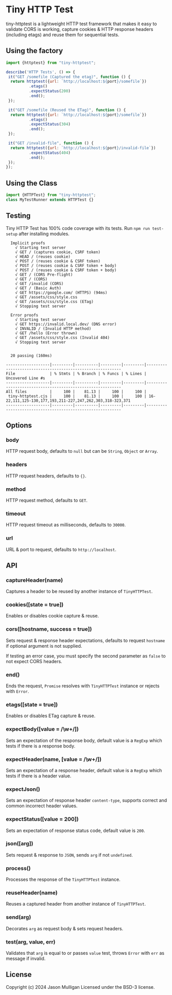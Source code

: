 # Tiny HTTP Test

tiny-httptest is a lightweight HTTP test framework that makes it easy to validate CORS is working, capture cookies & HTTP response headers (including etags) and reuse them for sequential tests.

## Using the factory

```javascript
import {httptest} from "tiny-httptest";

describe('HTTP Tests', () => {
 it("GET /somefile (Captured the etag)", function () {
  return httptest({url: `http://localhost:${port}/somefile`})
          .etags()
          .expectStatus(200)
          .end();
 });

 it("GET /somefile (Reused the ETag)", function () {
  return httptest({url: `http://localhost:${port}/somefile`})
          .etags()
          .expectStatus(304)
          .end();
 });

 it("GET /invalid-file", function () {
  return httptest({url: `http://localhost:${port}/invalid-file`})
          .expectStatus(404)
          .end();
 });
});
```

## Using the Class

```javascript
import {HTTPTest} from "tiny-httptest";
class MyTestRunner extends HTTPTest {}
```

## Testing

Tiny HTTP Test has 100% code coverage with its tests.  Run `npm run test-setup` after installing modules.

```console
  Implicit proofs
    √ Starting test server
    √ GET / (captures cookie, CSRF token)
    √ HEAD / (reuses cookie)
    √ POST / (reuses cookie & CSRF token)
    √ POST / (reuses cookie & CSRF token + body)
    √ POST / (reuses cookie & CSRF token + body)
    √ GET / (CORS Pre-flight)
    √ GET / (CORS)
    √ GET /invalid (CORS)
    √ GET / (Basic Auth)
    √ GET https://google.com/ (HTTPS) (94ms)
    √ GET /assets/css/style.css
    √ GET /assets/css/style.css (ETag)
    √ Stopping test server

  Error proofs
    √ Starting test server
    √ GET https://invalid.local.dev/ (DNS error)
    √ INVALID / (Invalid HTTP method)
    √ GET /hello (Error thrown)
    √ GET /assets/css/style.css (Invalid 404)
    √ Stopping test server


  20 passing (160ms)

-------------------|---------|----------|---------|---------|-----------------------------------------------------------
File               | % Stmts | % Branch | % Funcs | % Lines | Uncovered Line #s
-------------------|---------|----------|---------|---------|-----------------------------------------------------------
All files          |     100 |    81.13 |     100 |     100 |                                                          
 tiny-httptest.cjs |     100 |    81.13 |     100 |     100 | 16-22,111,125-130,177,193,211-227,247,262,303,318-323,371
-------------------|---------|----------|---------|---------|-----------------------------------------------------------
```

## Options

### body

HTTP request body, defaults to `null` but can be `String`, `Object` or `Array`.

### headers

HTTP request headers, defaults to `{}`.

### method

HTTP request method, defaults to `GET`.

### timeout
HTTP request timeout as milliseconds, defaults to `30000`.

### url
URL & port to request, defaults to `http://localhost`.

## API

### captureHeader(name)

Captures a header to be reused by another instance of `TinyHTTPTest`.

### cookies([state = true])

Enables or disables cookie capture & reuse.

### cors([hostname, success = true])

Sets request & response header expectations, defaults to request `hostname` if optional argument is not supplied.

If testing an error case, you must specify the second parameter as `false` to not expect CORS headers.

### end()

Ends the request, `Promise` resolves with `TinyHTTPTest` instance or rejects with `Error`.

### etags([state = true])

Enables or disables ETag capture & reuse.

### expectBody([value = /\w+/])

Sets an expectation of the response body, default value is a `RegExp` which tests if there is a response body.

### expectHeader(name, [value = /\w+/])

Sets an expectation of a response header, default value is a `RegExp` which tests if there is a header value.

### expectJson()

Sets an expectation of response header `content-type`, supports correct and common incorrect header values.

### expectStatus([value = 200])

Sets an expectation of response status code, default value is `200`.

### json([arg])

Sets request & response to `JSON`, sends `arg` if not `undefined`.

### process()

Processes the response of the `TinyHTTPTest` instance.

### reuseHeader(name)

Reuses a captured header from another instance of `TinyHTTPTest`.

### send(arg)

Decorates `arg` as request body & sets request headers.

### test(arg, value, err)
 
Validates that `arg` is equal to or passes `value` test, throws `Error` with `err` as message if invalid.

## License
Copyright (c) 2024 Jason Mulligan
Licensed under the BSD-3 license.
